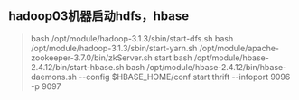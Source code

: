 ## hadoop03机器启动hdfs，hbase

> bash /opt/module/hadoop-3.1.3/sbin/start-dfs.sh
> bash /opt/module/hadoop-3.1.3/sbin/start-yarn.sh
> /opt/module/apache-zookeeper-3.7.0/bin/zkServer.sh start
> bash /opt/module/hbase-2.4.12/bin/start-hbase.sh
> bash /opt/module/hbase-2.4.12/bin/hbase-daemons.sh --config $HBASE_HOME/conf start thrift --infoport 9096 -p 9097

